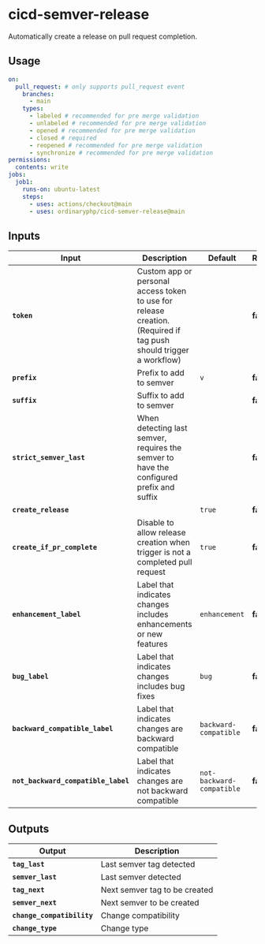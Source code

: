 # cicd-semver-release

Automatically create a release on pull request completion.

## Usage

```yaml
on:
  pull_request: # only supports pull_request event
    branches:
      - main
    types:
      - labeled # recommended for pre merge validation
      - unlabeled # recommended for pre merge validation
      - opened # recommended for pre merge validation
      - closed # required
      - reopened # recommended for pre merge validation
      - synchronize # recommended for pre merge validation
permissions:
  contents: write
jobs:
  job1:
    runs-on: ubuntu-latest
    steps:
      - uses: actions/checkout@main
      - uses: ordinaryphp/cicd-semver-release@main
```

## Inputs

<!-- start inputs -->

| **<b>Input</b>**                                  | **<b>Description</b>**                                                                                            | **<b>Default</b>**                   | **<b>Required</b>** |
| ------------------------------------------------- | ----------------------------------------------------------------------------------------------------------------- | ------------------------------------ | ------------------- |
| <b><code>token</code></b>                         | Custom app or personal access token to use for release creation. (Required if tag push should trigger a workflow) |                                      | **false**           |
| <b><code>prefix</code></b>                        | Prefix to add to semver                                                                                           | <code>v</code>                       | **false**           |
| <b><code>suffix</code></b>                        | Suffix to add to semver                                                                                           |                                      | **false**           |
| <b><code>strict_semver_last</code></b>            | When detecting last semver, requires the semver to have the configured prefix and suffix                          |                                      | **false**           |
| <b><code>create_release</code></b>                |                                                                                                                   | <code>true</code>                    | **false**           |
| <b><code>create_if_pr_complete</code></b>         | Disable to allow release creation when trigger is not a completed pull request                                    | <code>true</code>                    | **false**           |
| <b><code>enhancement_label</code></b>             | Label that indicates changes includes enhancements or new features                                                | <code>enhancement</code>             | **false**           |
| <b><code>bug_label</code></b>                     | Label that indicates changes includes bug fixes                                                                   | <code>bug</code>                     | **false**           |
| <b><code>backward_compatible_label</code></b>     | Label that indicates changes are backward compatible                                                              | <code>backward-compatible</code>     | **false**           |
| <b><code>not_backward_compatible_label</code></b> | Label that indicates changes are not backward compatible                                                          | <code>not-backward-compatible</code> | **false**           |

<!-- end inputs -->

## Outputs

<!-- start outputs -->

| **<b>Output</b>**                        | **<b>Description</b>**        |
| ---------------------------------------- | ----------------------------- |
| <b><code>tag_last</code></b>             | Last semver tag detected      |
| <b><code>semver_last</code></b>          | Last semver detected          |
| <b><code>tag_next</code></b>             | Next semver tag to be created |
| <b><code>semver_next</code></b>          | Next semver to be created     |
| <b><code>change_compatibility</code></b> | Change compatibility          |
| <b><code>change_type</code></b>          | Change type                   |

<!-- end outputs -->
